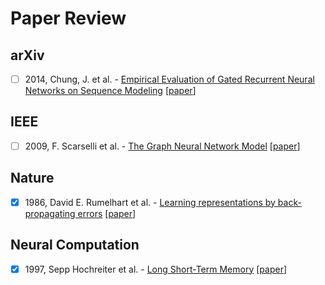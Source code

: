 # Paper Review

## arXiv
- [ ] 2014, Chung, J. et al. - [Empirical Evaluation of Gated Recurrent Neural Networks on Sequence Modeling]() [[paper](https://doi.org/10.48550/arXiv.1412.3555)]

## IEEE
- [ ] 2009, F. Scarselli et al. - [The Graph Neural Network Model]() [[paper](https://doi.org/10.1109/TNN.2008.2005605)]

## Nature
- [x] 1986, David E. Rumelhart et al. - [Learning representations by back-propagating errors](./nature/1986/learning-representations-by-back-propagating-errors.md) [[paper](https://doi.org/10.1038/323533a0)]

## Neural Computation
- [x] 1997, Sepp Hochreiter et al. - [Long Short-Term Memory](./neural-computation/1997/long-short-term-memory.md) [[paper](https://doi.org/10.1162/neco.1997.9.8.1735)]
